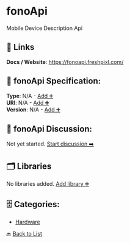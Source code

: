 # fonoApi

Mobile Device Description Api

##  🔗 Links
**Docs / Website**: https://fonoapi.freshpixl.com/

## 🧬 fonoApi Specification:
**Type**: N/A - [Add ➕](https://github.com/apis-list/apis-list/edit/main/apis.yaml#L23328)  
**URI**: N/A - [Add ➕](https://github.com/apis-list/apis-list/edit/main/apis.yaml#L23328)  
**Version**: N/A - [Add ➕](https://github.com/apis-list/apis-list/edit/main/apis.yaml#L23328)

## 💬 fonoApi Discussion:
Not yet started. [Start discussion ➡️](https://github.com/apis-list/apis-list/discussions/new)

## 🗂️ Libraries

No libraries added. [Add library ➕](https://github.com/apis-list/apis-list/edit/main/apis.yaml#L23328)    


## 🗄️ Categories:
- [Hardware](https://github.com/apis-list/apis-list#hardware-)

🔙  [Back to List](https://github.com/apis-list/apis-list)
